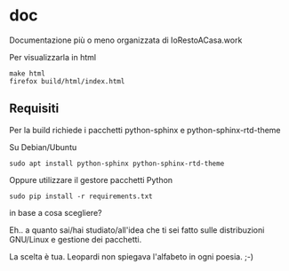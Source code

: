 # doc

Documentazione più o meno organizzata di IoRestoACasa.work

Per visualizzarla in html

```
make html
firefox build/html/index.html
```

## Requisiti

Per la build richiede i pacchetti python-sphinx e python-sphinx-rtd-theme

Su Debian/Ubuntu

`sudo apt install python-sphinx python-sphinx-rtd-theme`

Oppure utilizzare il gestore pacchetti Python

`sudo pip install -r requirements.txt`

in base a cosa scegliere?

Eh.. a quanto sai/hai studiato/all'idea che ti sei fatto sulle distribuzioni GNU/Linux e gestione dei pacchetti.

La scelta è tua. Leopardi non spiegava l'alfabeto in ogni poesia. ;-)

